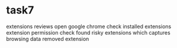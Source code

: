 # task7
extensions reviews
open google chrome
check installed extensions
extension permission check
found risky extensions which captures browsing data
removed extension
